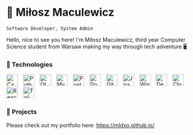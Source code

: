 # 🚀 Miłosz Maculewicz 
` Software Developer, System Admin `

Hello, nice to see you here! I'm Miłosz Maculewicz, third year Computer Science student from Warsaw making my way through tech adventure 🖥️

### 🧰 Technologies

<p align="left">
    <img width="30px" alt="C++" style="padding-right:10px;" src="https://skillicons.dev/icons?i=cpp" />
    <img width="30px" alt="Python" style="padding-right:10px;" src="https://skillicons.dev/icons?i=python" />
    <img width="30px" alt="Qt" style="padding-right:10px;" src="https://skillicons.dev/icons?i=qt" />
    <img width="30px" alt="MySQL" style="padding-right:10px;" src="https://skillicons.dev/icons?i=mysql" />
    <img width="30px" alt="PostgreSQL" style="padding-right:10px;" src="https://skillicons.dev/icons?i=postgres" />
    <img width="30px" alt="Docker" style="padding-right:10px;" src="https://skillicons.dev/icons?i=docker" />
    <img width="30px" alt="Git" style="padding-right:10px;" src="https://skillicons.dev/icons?i=git" />
    <img width="30px" alt="Jira" style="padding-right:10px;" src="https://static-00.iconduck.com/assets.00/jira-icon-512x512-kkop6eik.png" />
    <img width="30px" alt="Windows" style="padding-right:10px;" src="https://skillicons.dev/icons?i=windows" />
    <img width="30px" alt="Debian" style="padding-right:10px;" src="https://skillicons.dev/icons?i=debian" />
    <img width="30px" alt="Cloudflare" style="padding-right:10px;" src="https://skillicons.dev/icons?i=cloudflare" />
    <img width="30px" alt="React" style="padding-right:10px;" src="https://skillicons.dev/icons?i=react" />
    <img width="30px" alt="TailwindCSS" style="padding-right:10px;" src="https://skillicons.dev/icons?i=tailwind" />
</p>

### 📁 Projects
Please check out my portfolio here: https://mldxo.github.io/
